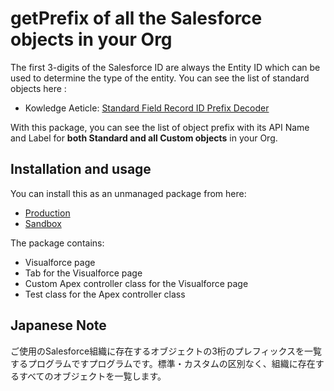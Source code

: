 # getPrefix of all the Salesforce objects in your Org

The first 3-digits of the Salesforce ID are always the Entity ID which can be used to determine the type of the entity.  You can see the list of standard objects here :
* Kowledge Aeticle: [Standard Field Record ID Prefix Decoder](https://help.salesforce.com/articleView?id=Standard-Field-Record-ID-Prefix-Decoder)

With this package, you can see the list of object prefix with its API Name and Label for **both Standard and all Custom objects** in your Org.

## Installation and usage
You can install this as an unmanaged package from here:
* [Production](https://login.salesforce.com/packaging/installPackage.apexp?p0=04t28000000qnlX)
* [Sandbox](https://test.salesforce.com/packaging/installPackage.apexp?p0=04t28000000qnlX)

The package contains:
* Visualforce page
* Tab for the Visualforce page
* Custom Apex controller class for the Visualforce page
* Test class for the Apex controller class

## Japanese Note
ご使用のSalesforce組織に存在するオブジェクトの3桁のプレフィックスを一覧するプログラムですプログラムです。標準・カスタムの区別なく、組織に存在するすべてのオブジェクトを一覧します。
